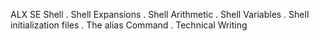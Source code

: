 ALX SE  Shell
. Shell Expansions
. Shell Arithmetic
. Shell Variables
. Shell initialization files
. The alias Command
. Technical Writing
